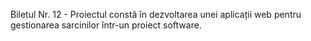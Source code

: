 Biletul Nr. 12 - Proiectul constă în dezvoltarea unei aplicații web pentru gestionarea sarcinilor într-un proiect software.
